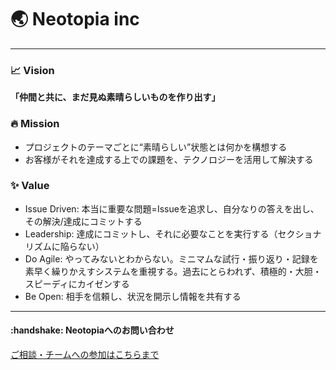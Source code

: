 # :earth_asia: Neotopia inc

---

### :chart_with_upwards_trend: Vision

**「仲間と共に、まだ見ぬ素晴らしいものを作り出す」**

### :fire: Mission

- プロジェクトのテーマごとに“素晴らしい”状態とは何かを構想する
- お客様がそれを達成する上での課題を、テクノロジーを活用して解決する

### :sparkles: Value

- Issue Driven: 本当に重要な問題=Issueを追求し、自分なりの答えを出し、その解決/達成にコミットする
- Leadership: 達成にコミットし、それに必要なことを実行する（セクショナリズムに陥らない）
- Do Agile: やってみないとわからない。ミニマムな試行・振り返り・記録を素早く繰りかえすシステムを重視する。過去にとらわれず、積極的・大胆・スピーディにカイゼンする
- Be Open: 相手を信頼し、状況を開示し情報を共有する

---


<h4>:handshake: Neotopiaへのお問い合わせ</h4>

[ご相談・チームへの参加はこちらまで](mailto:hayashi.yuto@neotopia.site?subject=Neotopiaへの問い合わせ&body=Neotopia代表%20林裕人宛%0D%0A%0D%0A%0D%0A—————————%0D%0Aお名前とご所属をお書きください)
